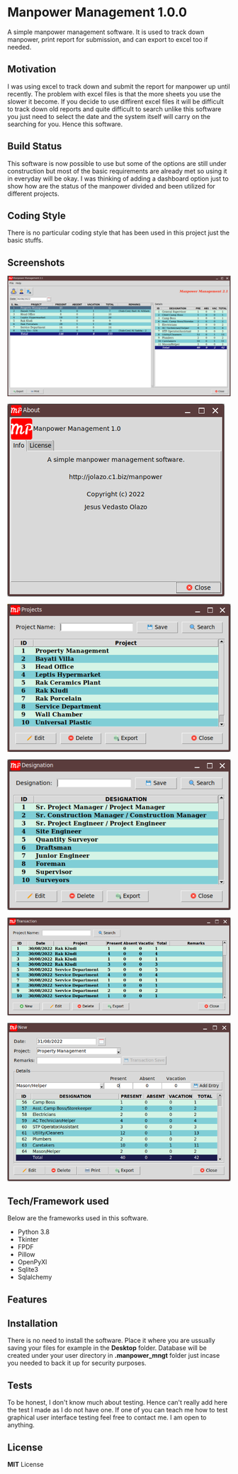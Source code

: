 # Manpower Management 1.0.0
A simple manpower management software. It is used to track down manpower, print report for submission, and can export to excel too if needed.

## Motivation
I was using excel to track down and submit the report for manpower up until recently. The problem with excel files is that the more sheets you use the slower it become. If you decide to use diffirent excel files it will be difficult to track down old reports and quite difficult to search unlike this software you just need to select the date and the system itself will carry on the searching for you. Hence this software.

## Build Status
This software is now possible to use but some of the options are still under construction but most of the basic requirements are already met so using it in everyday will be okay. I was thinking of adding a dashboard option just to show how are the status of the manpower divided and been utilized for different projects.

## Coding Style
There is no particular coding style that has been used in this project just the basic stuffs.

## Screenshots

![Screenshot 1](screenshots/Screenshot1.png)

![Screenshot 2](screenshots/Screenshot2.png)

![Screenshot 3](screenshots/Screenshot3.png)

![Screenshot 4](screenshots/Screenshot4.png)

![Screenshot 5](screenshots/Screenshot5.png)

![Screenshot 5](screenshots/Screenshot6.png)

## Tech/Framework used

Below are the frameworks used in this software.

* Python 3.8
* Tkinter
* FPDF
* Pillow
* OpenPyXl
* Sqlite3
* Sqlalchemy

## Features

## Installation
There is no need to install the software. Place it where you are ussually saving your files for example in the **Desktop** folder. Database will be created under your user directory in **.manpower_mngt** folder just incase you needed to back it up for security purposes.

## Tests
To be honest, I don't know much about testing. Hence can't really add here the test I made as I do not have one. If one of you can teach me how to test graphical user interface testing feel free to contact me. I am open to anything.

## License
**MIT** License
